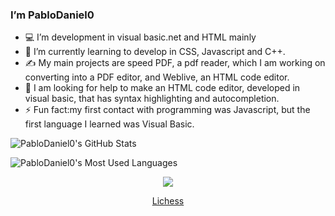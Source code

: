 ### I’m PabloDaniel0

- 💻 I’m development in visual basic.net and HTML mainly 
- 🏫 I’m currently learning to develop in CSS, Javascript and C++.
- ✍️ My main projects are speed PDF, a pdf reader, which I am working on converting into a PDF editor, and Weblive, an HTML code editor.
- 🤔 I am looking for help to make an HTML code editor, developed in visual basic, that has syntax highlighting and autocompletion.
- ⚡ Fun fact:my first contact with programming was Javascript, but the first language I learned was Visual Basic.

![PabloDaniel0's GitHub Stats](https://github-readme-stats.vercel.app/api?username=Pablodaniel0&show_icons=true&title_color=D59DFF&icon_color=D59DFF&text_color=FFF&bg_color=3B2E58)

![PabloDaniel0's Most Used Languages](https://github-readme-stats.anuraghazra1.vercel.app/api/top-langs/?username=PabloDaniel0&show_owner=true&title_color=D59DFF&icon_color=D59DFF&text_color=FFF&bg_color=3B2E58)

<center>
  <img src="https://github-profile-trophy.vercel.app/?username=PabloDaniel0&theme=onedark&no-bg=true">

<a href="https://lichess.org/@/PabloDaniel0">Lichess</a>
